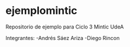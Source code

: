 # ejemplomintic
Repositorio de ejemplo para Ciclo 3 Mintic UdeA

Integrantes:
-Andrés Sáez Ariza
-Diego Rincon
